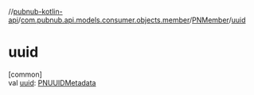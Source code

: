 //[pubnub-kotlin-api](../../../index.md)/[com.pubnub.api.models.consumer.objects.member](../index.md)/[PNMember](index.md)/[uuid](uuid.md)

# uuid

[common]\
val [uuid](uuid.md): [PNUUIDMetadata](../../com.pubnub.api.models.consumer.objects.uuid/-p-n-u-u-i-d-metadata/index.md)
